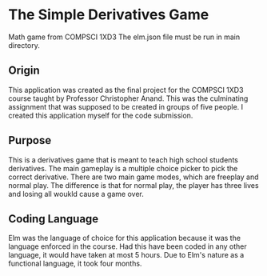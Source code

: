 # The Simple Derivatives Game
Math game from COMPSCI 1XD3
The elm.json file must be run in main directory.

## Origin
This application was created as the final project for the COMPSCI 1XD3 course taught by Professor Christopher Anand. This was the culminating assignment that was supposed to be created in groups of five people. I created this application myself for the code submission. 

## Purpose
This is a derivatives game that is meant to teach high school students derivatives. The main gameplay is a multiple choice picker to pick the correct derivative. There are two main game modes, which are freeplay and normal play. The difference is that for normal play, the player has three lives and losing all woukld cause a game over. 

## Coding Language
Elm was the language of choice for this application because it was the language enforced in the course. Had this have been coded in any other language, it would have taken at most 5 hours. Due to Elm's nature as a functional language, it took four months. 
